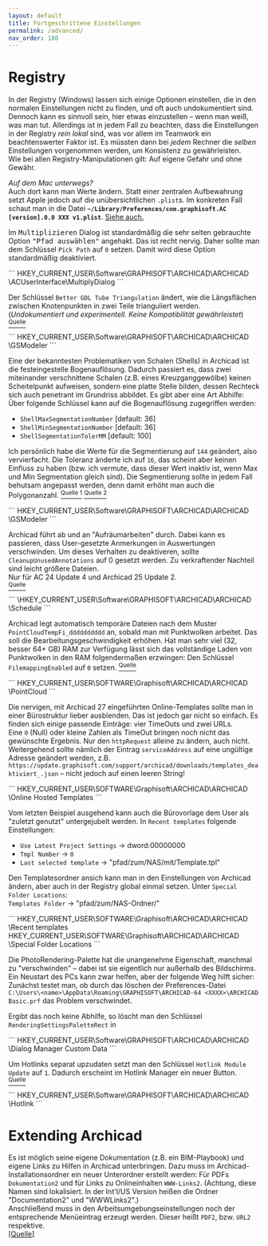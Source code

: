 ```yaml
---
layout: default
title: Fortgeschrittene Einstellungen
permalink: /advanced/
nav_order: 180
---
```


# Registry
In der Registry (Windows) lassen sich einige Optionen einstellen, die in den normalen Einstellungen nicht zu finden, und oft auch undokumentiert sind. Dennoch kann es sinnvoll sein, hier etwas einzustellen – wenn man weiß, was man tut. Allerdings ist in jedem Fall zu beachten, dass die Einstellungen in der Registry _rein lokal_ sind, was vor allem im Teamwork ein beachtenswerter Faktor ist. Es müssten dann bei _jedem_ Rechner die _selben_ Einstellungen vorgenommen werden, um Konsistenz zu gewährleisten.  
Wie bei allen Registry-Manipulationen gilt: Auf eigene Gefahr und ohne Gewähr.

_Auf dem Mac unterwegs?_  
Auch dort kann man Werte ändern. Statt einer zentralen Aufbewahrung setzt Apple jedoch auf die unübersichtlichen `.plist`s. Im konkreten Fall schaut man in die Datei **`~/Library/Preferences/com.graphisoft.AC [version].0.0 XXX v1.plist`**. [Siehe auch.](https://community.graphisoft.com/t5/Installation-update/Altering-ARCHICAD-behavior-Registry-or-Preferences/ta-p/304121)


<div class="code-example" markdown="1">

Im <samp>Multiplizieren</samp> Dialog ist standardmäßig die sehr selten gebrauchte Option <samp>"Pfad auswählen"</samp> angehakt. Das ist recht nervig. Daher sollte man dem Schlüssel `Pick Path` auf `0` setzen. Damit wird diese Option standardmäßig deaktiviert.

</div>
```
HKEY_CURRENT_USER\Software\GRAPHISOFT\ARCHICAD\ARCHICAD <version>\ACUserInterface\MultiplyDialog
```


<div class="code-example" markdown="1">

Der Schlüssel `Better GDL Tube Triangulation` ändert, wie die Längsflächen zwischen Knotenpunkten in zwei Teile trianguliert werden.  
(_Undokumentiert und experimentell. Keine Kompatibilität gewährleistet_) [<sup>Quelle</sup>](https://archicad-talk.graphisoft.com/viewtopic.php?p=317746#p317746) 
</div>
```
HKEY_CURRENT_USER\Software\GRAPHISOFT\ARCHICAD\ARCHICAD <version>\GSModeler
```


<div class="code-example" markdown="1">

Eine der bekanntesten Problematiken von Schalen (Shells) in Archicad ist die festeingestelle Bogenauflösung. Dadurch passiert es, dass zwei miteinander verschnittene Schalen (z.B. eines Kreuzganggewölbe) keinen Scheitelpunkt aufweisen, sondern eine platte Stelle bilden, dessen Rechteck sich auch penetrant im Grundriss abbildet. Es gibt aber eine Art Abhilfe:  
Über folgende Schlüssel kann auf die Bogenauflösung zugegriffen werden:
- `ShellMaxSegmentationNumber` [default: 36]
- `ShellMinSegmentationNumber` [default: 36]
- `ShellSegmentationTolerMM` [default: 100]

Ich persönlich habe die Werte für die Segmentierung auf `144` geändert, also vervierfacht. Die Toleranz änderte ich auf `16`, das scheint aber keinen Einfluss zu haben (bzw. ich vermute, dass dieser Wert inaktiv ist, wenn Max und Min Segmentation gleich sind). Die Segmentierung sollte in jedem Fall behutsam angepasst werden, denn damit erhöht man auch die Polygonanzahl. [<sup>Quelle 1</sup>](https://archicad-talk.graphisoft.com/viewtopic.php?t=44270#p222497) [<sup>Quelle 2</sup>](https://archicad-talk.graphisoft.com/viewtopic.php?f=20&t=38490)
</div>
```
HKEY_CURRENT_USER\Software\GRAPHISOFT\ARCHICAD\ARCHICAD <version>\GSModeler
```


<div class="code-example" markdown="1">

Archicad führt ab und an "Aufräumarbeiten" durch. Dabei kann es passieren, dass User-gesetzte Anmerkungen in Auswertungen verschwinden. Um dieses Verhalten zu deaktiveren, sollte `CleanupUnusedAnnotations` auf 0 gesetzt werden. Zu verkraftender Nachteil sind leicht größere Dateien.  
Nur für AC 24 Update 4 und Archicad 25 Update 2.  
[<sup>Quelle</sup>](https://archicad-talk.graphisoft.com/viewtopic.php?f=26&t=62958#p332074)
</div>
```
\HKEY_CURRENT_USER\Software\GRAPHISOFT\ARCHICAD\ARCHICAD <version>\Schedule
```


<div class="code-example" markdown="1">

Archicad legt automatisch temporäre Dateien nach dem Muster `PointCloudTempFi_dddddddddd` an, sobald man mit Punktwolken arbeitet. Das soll die Bearbeitungsgeschwindigkeit erhöhen. Hat man sehr viel (32, besser 64+ GB) RAM zur Verfügung lässt sich das vollständige Laden von Punktwolken in den RAM folgendermaßen erzwingen: Den Schlüssel `FilemappingEnabled` auf `0` setzen. [<sup>Quelle</sup>](https://archicad-talk.graphisoft.com/viewtopic.php?f=13&t=70341)
</div>
```
HKEY_CURRENT_USER\SOFTWARE\Graphisoft\ARCHICAD\ARCHICAD <version>\PointCloud
```


<div class="code-example" markdown="1">

Die nervigen, mit Archicad 27 eingeführten Online-Templates sollte man in einer Bürostruktur lieber ausblenden. Das ist jedoch gar nicht so einfach. Es finden sich einige passende Einträge: vier TimeOuts und zwei URLs.  
Eine `0` (Null) oder kleine Zahlen als TimeOut bringen noch nicht das gewünschte Ergebnis. Nur den `httpRequest` alleine zu ändern, auch nicht. Weitergehend sollte nämlich der Eintrag `serviceAddress` auf eine ungültige Adresse geändert werden, z.B. `https://update.graphisoft.com/support/archicad/downloads/templates_deaktiviert_.json` – nicht jedoch auf einen leeren String!
</div>
```
HKEY_CURRENT_USER\SOFTWARE\Graphisoft\ARCHICAD\ARCHICAD <version>\Online Hosted Templates
```


<div class="code-example" markdown="1">

Vom letzten Beispiel ausgehend kann auch die Bürovorlage dem User als "zuletzt genutzt" untergejubelt werden. In `Recent templates` folgende Einstellungen:  
- `Use Latest Project Settings` -> dword:00000000
- `Tmpl Number` -> `0`
- `Last selected template` -> "pfad/zum/NAS/mit/Template.tpl"

Den Templatesordner ansich kann man in den Einstellungen von Archicad ändern, aber auch in der Registry global einmal setzen. Unter `Special Folder Locations`:  
`Templates Folder` -> "pfad/zum/NAS-Ordner/"
</div>
```
HKEY_CURRENT_USER\SOFTWARE\Graphisoft\ARCHICAD\ARCHICAD <version>\Recent templates
HKEY_CURRENT_USER\SOFTWARE\Graphisoft\ARCHICAD\ARCHICAD <version>\Special Folder Locations
```


<div class="code-example" markdown="1">

Die PhotoRendering-Palette hat die unangenehme Eigenschaft, manchmal zu "verschwinden" – dabei ist sie eigentlich nur außerhalb des Bildschirms. Ein Neustart des PCs kann zwar helfen, aber der folgende Weg hilft sicher:  
Zunächst testet man, ob durch das löschen der Preferences-Datei `C:\Users\<name>\AppData\Roaming\GRAPHISOFT\ARCHICAD-64 <XXXX>\ARCHICAD Basic.prf` das Problem verschwindet.

Ergibt das noch keine Abhilfe, so löscht man den Schlüssel `RenderingSettingsPaletteRect` in
</div>
```
HKEY_CURRENT_USER\Software\GRAPHISOFT\ARCHICAD\ARCHICAD <version>\Dialog Manager Custom Data
```


<div class="code-example" markdown="1">

Um Hotlinks separat upzudaten setzt man den Schlüssel `Hotlink Module Update` auf `1`. Dadurch erscheint im Hotlink Manager ein neuer Button.  
[<sup>Quelle</sup>](https://community.graphisoft.com/t5/Project-data-BIM/Teamwork-Performance-of-multiple-self-referencing-Hotlinks/m-p/571019#M9667)
</div>
```
HKEY_CURRENT_USER\Software\GRAPHISOFT\ARCHICAD\ARCHICAD <version>\Hotlink
```

# Extending Archicad
Es ist möglich seine eigene Dokumentation (z.B. ein BIM-Playbook) und eigene Links zu Hilfen in Archicad unterbringen. Dazu muss im Archicad-Installationsordner ein neuer Unterordner erstellt werden: Für PDFs `Dokumentation2` und für Links zu Onlineinhalten `WWW-Links2`. (Achtung, diese Namen sind lokalisiert. In der Int'l/US Version heißen die Ordner "Documentation2" und "WWWLinks2".)  
Anschließend muss in den Arbeitsumgebungseinstellungen noch der entsprechende Menüeintrag erzeugt werden. Dieser heißt `PDF2`, bzw. `URL2` respektive.  
[[Quelle](https://community.graphisoft.com/t5/Setup-License-forum/Error-WWWLinks2-amp-Help2/)]
